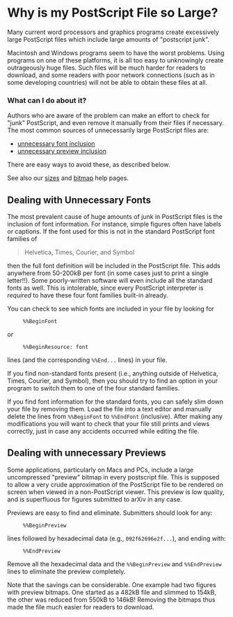 # Why is my PostScript File so Large?

Many current word processors and graphics programs create excessively
large PostScript files which include large amounts of "postscript junk".

Macintosh and Windows programs seem to have the worst problems. Using
programs on one of these platforms, it is all too easy to unknowingly
create outrageously huge files. Such files will be much harder for
readers to download, and some readers with poor network connections
(such as in some developing countries) will not be able to obtain these
files at all.

### What can I do about it?

Authors who are aware of the problem can make an effort to check for
"junk" PostScript, and even remove it manually from their files if
necessary. The most common sources of unnecessarily large PostScript
files are:

  - [unnecessary font inclusion](#fonts)
  - [unnecessary preview inclusion](#previews)

There are easy ways to avoid these, as described below.

See also our [sizes](/help/sizes.md) and [bitmap](/help/bitmap/index.md) help pages.

<span id="fonts"></span>

## Dealing with Unnecessary Fonts

The most prevalent cause of huge amounts of junk in PostScript files is
the inclusion of font information. For instance, simple figures often
have labels or captions. If the font used for this is not in the
standard PostScript font families of

> Helvetica, Times, Courier, and Symbol

then the full font definition will be included in the PostScript file.
This adds anywhere from 50-200kB per font (in some cases just to print a
single letter\!\!). Some poorly-written software will even include all
the standard fonts as well. This is intolerable, since every PostScript
interpreter is *required* to have these four font families built-in
already.

You can check to see which fonts are included in your file by looking
for

``` 
     %%BeginFont
```

or

``` 
     %%BeginResource: font
```

lines (and the corresponding `%%End...` lines) in your file.

If you find non-standard fonts present (i.e., anything outside of
Helvetica, Times, Courier, and Symbol), then you should try to find an
option in your program to switch them to one of the four standard
families.

If you find font information for the standard fonts, you can safely slim
down your file by removing them. Load the file into a text editor and
manually delete the lines from `%%BeginFont` to `%%EndFont` (inclusive).
After making any modifications you will want to check that your file
still prints and views correctly, just in case any accidents occurred
while editing the file.

<span id="previews"></span>

## Dealing with unnecessary Previews

Some applications, particularly on Macs and PCs, include a large
uncompressed "preview" bitmap in every postscript file. This is supposed
to allow a very crude approximation of the PostScript file to be
rendered on screen when viewed in a non-PostScript viewer. This preview
is low quality, and is superfluous for figures submitted to arXiv in any
case.

Previews are easy to find and eliminate. Submitters should look for any:

``` 
     %%BeginPreview
```

lines followed by hexadecimal data (e.g., `092f62696e2f...`), and ending
with:

``` 
     %%EndPreview
```

Remove all the hexadecimal data and the `%%BeginPreview` and
`%%EndPreview` lines to eliminate the preview completely.

Note that the savings can be considerable. One example had two figures
with preview bitmaps. One started as a 482kB file and slimmed to 154kB,
the other was reduced from 550kB to 146kB\! Removing the bitmaps thus
made the file much easier for readers to download.
